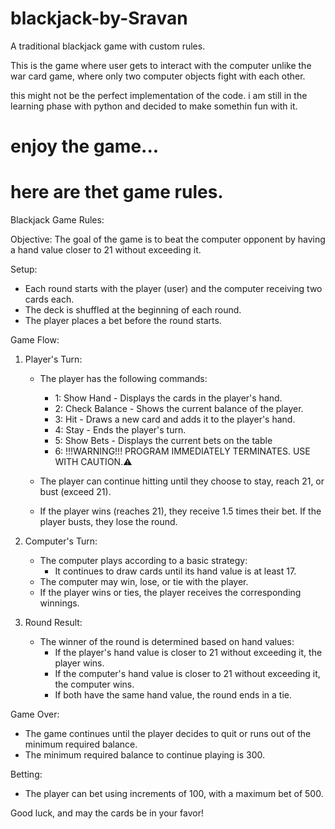 # blackjack-by-Sravan
A traditional blackjack game with custom rules.

This is the game where user gets to interact with the computer unlike the war card game,
where only two computer objects fight with each other.

this might not be the perfect implementation of the code.
i am still in the learning phase with python and decided to make somethin fun with it.

# enjoy the game...

# here are thet game rules.

Blackjack Game Rules:

Objective:
The goal of the game is to beat the computer opponent by having a hand value closer to 21 without exceeding it.

Setup:
- Each round starts with the player (user) and the computer receiving two cards each.
- The deck is shuffled at the beginning of each round.
- The player places a bet before the round starts.

Game Flow:

1. Player's Turn:

   - The player has the following commands:
   
     - 1: Show Hand - Displays the cards in the player's hand.
     - 2: Check Balance - Shows the current balance of the player.
     - 3: Hit - Draws a new card and adds it to the player's hand.
     - 4: Stay - Ends the player's turn.
     - 5: Show Bets - Displays the current bets on the table
     - 6: !!!WARNING!!! PROGRAM IMMEDIATELY TERMINATES. USE WITH CAUTION.⚠️

   - The player can continue hitting until they choose to stay, reach 21, or bust (exceed 21).
   - If the player wins (reaches 21), they receive 1.5 times their bet. If the player busts, they lose the round.

2. Computer's Turn:

   - The computer plays according to a basic strategy:
     - It continues to draw cards until its hand value is at least 17.
   - The computer may win, lose, or tie with the player.
   - If the player wins or ties, the player receives the corresponding winnings.

3. Round Result:
   - The winner of the round is determined based on hand values:
     - If the player's hand value is closer to 21 without exceeding it, the player wins.
     - If the computer's hand value is closer to 21 without exceeding it, the computer wins.
     - If both have the same hand value, the round ends in a tie.

Game Over:
- The game continues until the player decides to quit or runs out of the minimum required balance.
- The minimum required balance to continue playing is 300.

Betting:
- The player can bet using increments of 100, with a maximum bet of 500.

Good luck, and may the cards be in your favor!

